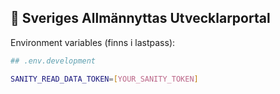 ## 🚀 Sveriges Allmännyttas Utvecklarportal

Environment variables (finns i lastpass):

```bash
## .env.development

SANITY_READ_DATA_TOKEN=[YOUR_SANITY_TOKEN]
```
